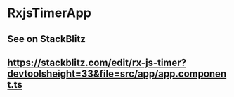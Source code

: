 # RxjsTimerApp

## See on StackBlitz
## https://stackblitz.com/edit/rx-js-timer?devtoolsheight=33&file=src/app/app.component.ts


